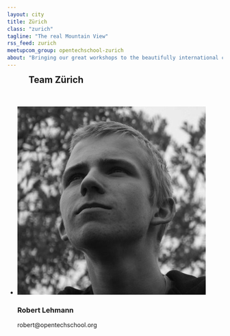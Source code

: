 ```yaml
---
layout: city
title: Zürich
class: "zurich"
tagline: "The real Mountain View"
rss_feed: zurich
meetupcom_group: opentechschool-zurich
about: "Bringing our great workshops to the beautifully international city in the Alps.  We collaborate with the Google Developer Group for our first local workshop, Python for beginners."
---
```



<h2 style="margin: 0 0 50px 50px;">Team Zürich</h2>


<ul class="float_list float_list_4 team_list">

  <li class="member">
    <img src="/images/team/robert.jpg">
    <h3>Robert Lehmann</h3>
    <p>robert@opentechschool.org</p>
  </li>


</ul>
